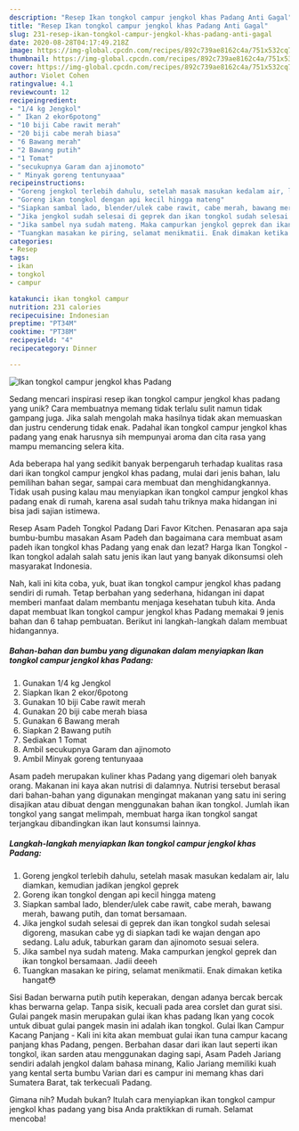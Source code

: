 ```yaml
---
description: "Resep Ikan tongkol campur jengkol khas Padang Anti Gagal"
title: "Resep Ikan tongkol campur jengkol khas Padang Anti Gagal"
slug: 231-resep-ikan-tongkol-campur-jengkol-khas-padang-anti-gagal
date: 2020-08-28T04:17:49.218Z
image: https://img-global.cpcdn.com/recipes/892c739ae8162c4a/751x532cq70/ikan-tongkol-campur-jengkol-khas-padang-foto-resep-utama.jpg
thumbnail: https://img-global.cpcdn.com/recipes/892c739ae8162c4a/751x532cq70/ikan-tongkol-campur-jengkol-khas-padang-foto-resep-utama.jpg
cover: https://img-global.cpcdn.com/recipes/892c739ae8162c4a/751x532cq70/ikan-tongkol-campur-jengkol-khas-padang-foto-resep-utama.jpg
author: Violet Cohen
ratingvalue: 4.1
reviewcount: 12
recipeingredient:
- "1/4 kg Jengkol"
- " Ikan 2 ekor6potong"
- "10 biji Cabe rawit merah"
- "20 biji cabe merah biasa"
- "6 Bawang merah"
- "2 Bawang putih"
- "1 Tomat"
- "secukupnya Garam dan ajinomoto"
- " Minyak goreng tentunyaaa"
recipeinstructions:
- "Goreng jengkol terlebih dahulu, setelah masak masukan kedalam air, lalu diamkan, kemudian jadikan jengkol geprek"
- "Goreng ikan tongkol dengan api kecil hingga mateng"
- "Siapkan sambal lado, blender/ulek cabe rawit, cabe merah, bawang merah, bawang putih, dan tomat bersamaan."
- "Jika jengkol sudah selesai di geprek dan ikan tongkol sudah selesai digoreng, masukan cabe yg di siapkan tadi ke wajan dengan apo sedang. Lalu aduk, taburkan garam dan ajinomoto sesuai selera."
- "Jika sambel nya sudah mateng. Maka campurkan jengkol geprek dan ikan tongkol bersamaan. Jadii deeeh"
- "Tuangkan masakan ke piring, selamat menikmatii. Enak dimakan ketika hangat😳"
categories:
- Resep
tags:
- ikan
- tongkol
- campur

katakunci: ikan tongkol campur 
nutrition: 231 calories
recipecuisine: Indonesian
preptime: "PT34M"
cooktime: "PT38M"
recipeyield: "4"
recipecategory: Dinner

---
```



![Ikan tongkol campur jengkol khas Padang](https://img-global.cpcdn.com/recipes/892c739ae8162c4a/751x532cq70/ikan-tongkol-campur-jengkol-khas-padang-foto-resep-utama.jpg)

Sedang mencari inspirasi resep ikan tongkol campur jengkol khas padang yang unik? Cara membuatnya memang tidak terlalu sulit namun tidak gampang juga. Jika salah mengolah maka hasilnya tidak akan memuaskan dan justru cenderung tidak enak. Padahal ikan tongkol campur jengkol khas padang yang enak harusnya sih mempunyai aroma dan cita rasa yang mampu memancing selera kita.

Ada beberapa hal yang sedikit banyak berpengaruh terhadap kualitas rasa dari ikan tongkol campur jengkol khas padang, mulai dari jenis bahan, lalu pemilihan bahan segar, sampai cara membuat dan menghidangkannya. Tidak usah pusing kalau mau menyiapkan ikan tongkol campur jengkol khas padang enak di rumah, karena asal sudah tahu triknya maka hidangan ini bisa jadi sajian istimewa.

Resep Asam Padeh Tongkol Padang Dari Favor Kitchen. Penasaran apa saja bumbu-bumbu masakan Asam Padeh dan bagaimana cara membuat asam padeh ikan tongkol khas Padang yang enak dan lezat? Harga Ikan Tongkol - Ikan tongkol adalah salah satu jenis ikan laut yang banyak dikonsumsi oleh masyarakat Indonesia.


Nah, kali ini kita coba, yuk, buat ikan tongkol campur jengkol khas padang sendiri di rumah. Tetap berbahan yang sederhana, hidangan ini dapat memberi manfaat dalam membantu menjaga kesehatan tubuh kita. Anda dapat membuat Ikan tongkol campur jengkol khas Padang memakai 9 jenis bahan dan 6 tahap pembuatan. Berikut ini langkah-langkah dalam membuat hidangannya.

<!--inarticleads1-->

##### Bahan-bahan dan bumbu yang digunakan dalam menyiapkan Ikan tongkol campur jengkol khas Padang:

1. Gunakan 1/4 kg Jengkol
1. Siapkan  Ikan 2 ekor/6potong
1. Gunakan 10 biji Cabe rawit merah
1. Gunakan 20 biji cabe merah biasa
1. Gunakan 6 Bawang merah
1. Siapkan 2 Bawang putih
1. Sediakan 1 Tomat
1. Ambil secukupnya Garam dan ajinomoto
1. Ambil  Minyak goreng tentunyaaa


Asam padeh merupakan kuliner khas Padang yang digemari oleh banyak orang. Makanan ini kaya akan nutrisi di dalamnya. Nutrisi tersebut berasal dari bahan-bahan yang digunakan mengingat makanan yang satu ini sering disajikan atau dibuat dengan menggunakan bahan ikan tongkol. Jumlah ikan tongkol yang sangat melimpah, membuat harga ikan tongkol sangat terjangkau dibandingkan ikan laut konsumsi lainnya. 

<!--inarticleads2-->

##### Langkah-langkah menyiapkan Ikan tongkol campur jengkol khas Padang:

1. Goreng jengkol terlebih dahulu, setelah masak masukan kedalam air, lalu diamkan, kemudian jadikan jengkol geprek
1. Goreng ikan tongkol dengan api kecil hingga mateng
1. Siapkan sambal lado, blender/ulek cabe rawit, cabe merah, bawang merah, bawang putih, dan tomat bersamaan.
1. Jika jengkol sudah selesai di geprek dan ikan tongkol sudah selesai digoreng, masukan cabe yg di siapkan tadi ke wajan dengan apo sedang. Lalu aduk, taburkan garam dan ajinomoto sesuai selera.
1. Jika sambel nya sudah mateng. Maka campurkan jengkol geprek dan ikan tongkol bersamaan. Jadii deeeh
1. Tuangkan masakan ke piring, selamat menikmatii. Enak dimakan ketika hangat😳


Sisi Badan berwarna putih putih keperakan, dengan adanya bercak bercak khas berwarna gelap. Tanpa sisik, kecuali pada area corslet dan gurat sisi. Gulai pangek masin merupakan gulai ikan khas padang Ikan yang cocok untuk dibuat gulai pangek masin ini adalah ikan tongkol. Gulai Ikan Campur Kacang Panjang - Kali ini kita akan membuat gulai ikan tuna campur kacang panjang khas Padang, pengen. Berbahan dasar dari ikan laut seperti ikan tongkol, ikan sarden atau menggunakan daging sapi, Asam Padeh Jariang sendiri adalah jengkol dalam bahasa minang, Kalio Jariang memiliki kuah yang kental serta bumbu Varian dari es campur ini memang khas dari Sumatera Barat, tak terkecuali Padang. 

Gimana nih? Mudah bukan? Itulah cara menyiapkan ikan tongkol campur jengkol khas padang yang bisa Anda praktikkan di rumah. Selamat mencoba!
